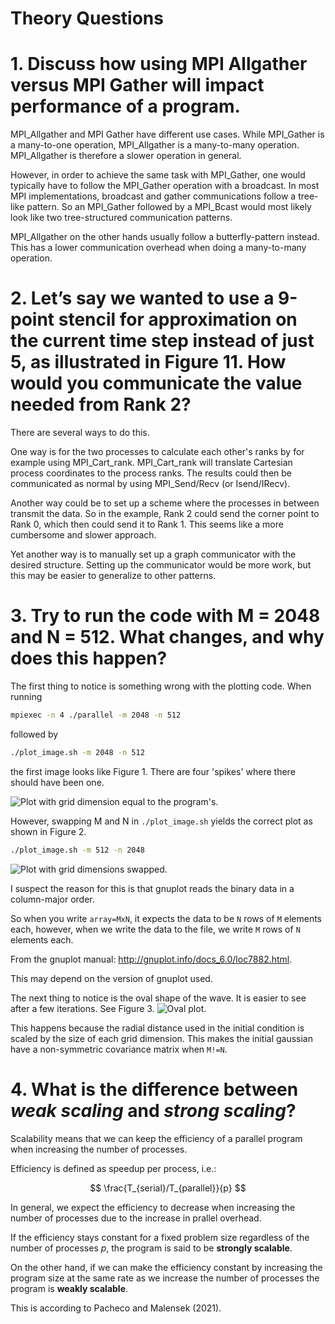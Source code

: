 # Theory Questions

# 1. Discuss how using MPI Allgather versus MPI Gather will impact performance of a program.

MPI_Allgather and MPI Gather have different use cases. While MPI_Gather is a many-to-one operation,
MPI_Allgather is a many-to-many operation. MPI_Allgather is therefore a slower operation in general.

However, in order to achieve the same task with MPI_Gather, one would typically have to follow the MPI_Gather 
operation with a broadcast. In most MPI implementations, broadcast and gather communications follow a tree-like pattern.
So an MPI_Gather followed by a MPI_Bcast would most likely look like two tree-structured communication patterns.

MPI_Allgather on the other hands usually follow a butterfly-pattern instead. This has a lower communication overhead when 
doing a many-to-many operation.

# 2. Let’s say we wanted to use a 9-point stencil for approximation on the current time step instead of just 5, as illustrated in Figure 11. How would you communicate the value needed from Rank 2?

There are several ways to do this.

One way is for the two processes to calculate each other's ranks by for example using MPI_Cart_rank. 
MPI_Cart_rank will translate Cartesian process coordinates to the process ranks.
The results could then be communicated as normal by using MPI_Send/Recv (or Isend/IRecv).

Another way could be to set up a scheme where the processes in between transmit the data. 
So in the example, Rank 2 could send the corner point to Rank 0, which then could send it to Rank 1. This seems like a more cumbersome and slower approach.

Yet another way is to manually set up a graph communicator with the desired structure. Setting up the communicator would be more work, but this may be easier to generalize
to other patterns.

# 3. Try to run the code with M = 2048 and N = 512. What changes, and why does this happen? 

The first thing to notice is something wrong with the plotting code.
When running 
```bash
mpiexec -n 4 ./parallel -m 2048 -n 512
```
followed by 
```bash
./plot_image.sh -m 2048 -n 512
```
the first image looks like Figure 1. There are four 'spikes' where there should have been one.

![Plot with grid dimension equal to the program's.](./screenshots/quad_spike.png)

However, swapping M and N in `./plot_image.sh` yields the correct plot as shown in Figure 2.
```bash
./plot_image.sh -m 512 -n 2048
```
![Plot with grid dimensions swapped.](./screenshots/wide_spike.png)

I suspect the reason for this is that gnuplot reads the binary data in a column-major order.

So when you write `array=MxN`, it expects the data to be `N` rows of `M` elements each, 
however, when we write the data to the file, we write `M` rows of `N` elements each.

From the gnuplot manual: http://gnuplot.info/docs_6.0/loc7882.html.

This may depend on the version of gnuplot used.

The next thing to notice is the oval shape of the wave. It is easier to see after a few iterations. See Figure 3.
![Oval plot.](./screenshots/oval.png)

This happens because the radial distance used in the initial condition is scaled by the size of each grid dimension.
This makes the initial gaussian have a non-symmetric covariance matrix when `M!=N`.

# 4. What is the difference between *weak scaling* and *strong scaling*?

Scalability means that we can keep the efficiency of a parallel program when 
increasing the number of processes.

Efficiency is defined as speedup per process, i.e.:

$$
\frac{T_{serial}/T_{parallel}}{p}
$$

In general, we expect the efficiency to decrease when increasing the number of processes
due to the increase in prallel overhead.

If the efficiency stays constant for a fixed problem size regardless of the number of processes $p$, the program is said to be **strongly scalable**.

On the other hand, if we can make the efficiency constant by increasing the program size at the same rate as we increase the number of processes the program is **weakly scalable**.

This is according to Pacheco and Malensek (2021).
